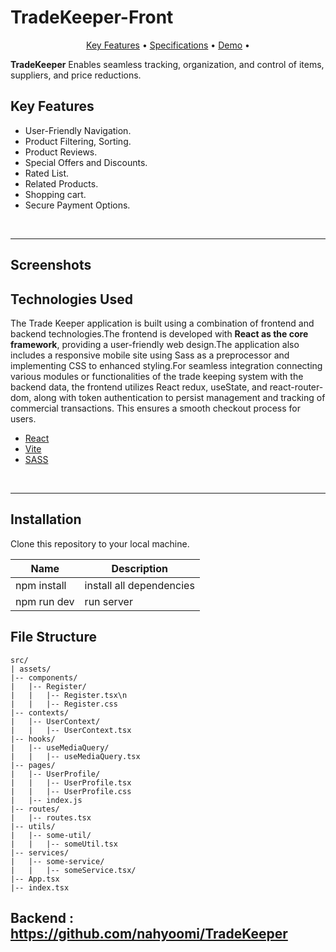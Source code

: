 # TradeKeeper-Front

<p align="center">
  <a href="#key-features">Key Features</a> •
  <a href="#specifications">Specifications</a> •
  <a href="/">Demo</a> •
</p>

<div align="">
   <p>
      <b>TradeKeeper</b> Enables seamless tracking, organization, and control of items, suppliers, and price reductions.</i>
   </p>
</div>


## Key Features

- User-Friendly Navigation.
- Product Filtering, Sorting.
- Product Reviews.
- Special Offers and Discounts.
- Rated List.
- Related Products.
- Shopping cart.
- Secure Payment Options.

<br>
<hr>

## Screenshots

## Technologies Used
<p>The Trade Keeper application is built using a combination of frontend and backend technologies.The frontend is developed with <b>React as the core framework</b>, providing a user-friendly web design.The application also includes a responsive mobile site using Sass as a preprocessor and implementing CSS to enhanced styling.For seamless integration connecting various modules or functionalities of the trade keeping system with the backend data, the frontend utilizes React redux, useState, and react-router-dom, along with token authentication to persist management and tracking of commercial transactions. This ensures a smooth checkout process for users.</p>

- [React](https://reactjs.org/)
- [Vite](https://vitejs.dev/)
- [SASS](https://sass-lang.com/)

<br>
<hr>

## Installation
<p>Clone this repository to your local machine.</p>

| Name | Description |
| ------ | ------ |
| npm install | install all dependencies |
| npm run dev | run server|

## File Structure

```
src/
| assets/
|-- components/
|   |-- Register/
|   |   |-- Register.tsx\n
|   |   |-- Register.css
|-- contexts/
|   |-- UserContext/
|   |   |-- UserContext.tsx
|-- hooks/
|   |-- useMediaQuery/
|   |   |-- useMediaQuery.tsx
|-- pages/
|   |-- UserProfile/
|   |   |-- UserProfile.tsx
|   |   |-- UserProfile.css
|   |-- index.js
|-- routes/
|   |-- routes.tsx
|-- utils/
|   |-- some-util/
|   |   |-- someUtil.tsx
|-- services/
|   |-- some-service/
|   |   |-- someService.tsx/
|-- App.tsx
|-- index.tsx
```

## Backend : https://github.com/nahyoomi/TradeKeeper
